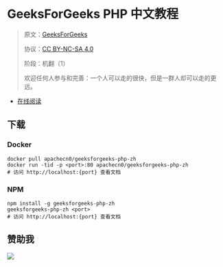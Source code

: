 # GeeksForGeeks PHP 中文教程

> 原文：[GeeksForGeeks](https://geeksforgeeks.org/)
> 
> 协议：[CC BY-NC-SA 4.0](http://creativecommons.org/licenses/by-nc-sa/4.0/)
> 
> 阶段：机翻（1）
> 
> 欢迎任何人参与和完善：一个人可以走的很快，但是一群人却可以走的更远。

* [在线阅读](https://g4g-php.flygon.net)
## 下载

### Docker

```
docker pull apachecn0/geeksforgeeks-php-zh
docker run -tid -p <port>:80 apachecn0/geeksforgeeks-php-zh
# 访问 http://localhost:{port} 查看文档
```

### NPM

```
npm install -g geeksforgeeks-php-zh
geeksforgeeks-php-zh <port>
# 访问 http://localhost:{port} 查看文档
```

## 赞助我

![](https://img-blog.csdnimg.cn/20200112005920729.png)
